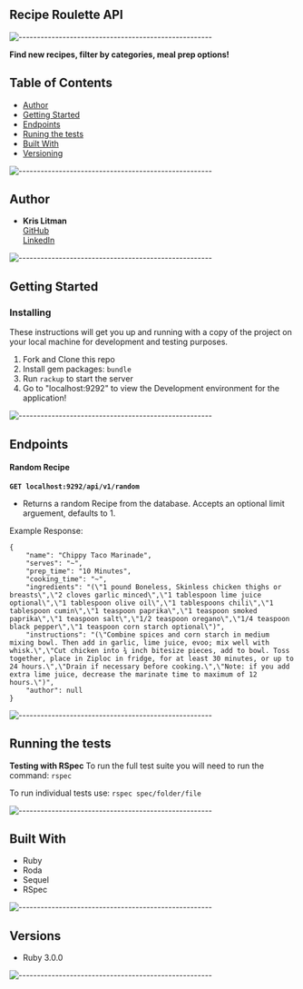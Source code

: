 ## Recipe Roulette API

![-----------------------------------------------------](https://raw.githubusercontent.com/andreasbm/readme/master/assets/lines/cloudy.png)

**Find new recipes, filter by categories, meal prep options!**

## Table of Contents

  - [Author](#author)
  - [Getting Started](#getting-started)
  - [Endpoints](#endpoints)
  - [Runing the tests](#running-the-tests)
  - [Built With](#built-with)
  - [Versioning](#versions)

![-----------------------------------------------------](https://raw.githubusercontent.com/andreasbm/readme/master/assets/lines/cloudy.png)

## Author

  - **Kris Litman**<br>
    [GitHub](https://github.com/krislitman)<br>
    [LinkedIn](https://www.linkedin.com/in/kris-litman/)

![-----------------------------------------------------](https://raw.githubusercontent.com/andreasbm/readme/master/assets/lines/cloudy.png)

## Getting Started

### Installing

These instructions will get you up and running with a copy of the project on
your local machine for development and testing purposes.

1. Fork and Clone this repo
2. Install gem packages: `bundle`
3. Run `rackup` to start the server
4. Go to "localhost:9292" to view the Development environment for the application!

![-----------------------------------------------------](https://raw.githubusercontent.com/andreasbm/readme/master/assets/lines/cloudy.png)

## Endpoints

#### Random Recipe
**`GET localhost:9292/api/v1/random`**
<ul><li>Returns a random Recipe from the database. Accepts an optional limit arguement, defaults to 1.</li></ul>

Example Response:
```
{
    "name": "Chippy Taco Marinade",
    "serves": "~",
    "prep_time": "10 Minutes",
    "cooking_time": "~",
    "ingredients": "(\"1 pound Boneless, Skinless chicken thighs or breasts\",\"2 cloves garlic minced\",\"1 tablespoon lime juice optional\",\"1 tablespoon olive oil\",\"1 tablespoons chili\",\"1 tablespoon cumin\",\"1 teaspoon paprika\",\"1 teaspoon smoked paprika\",\"1 teaspoon salt\",\"1/2 teaspoon oregano\",\"1/4 teaspoon black pepper\",\"1 teaspoon corn starch optional\")",
    "instructions": "(\"Combine spices and corn starch in medium mixing bowl. Then add in garlic, lime juice, evoo; mix well with whisk.\",\"Cut chicken into ¾ inch bitesize pieces, add to bowl. Toss together, place in Ziploc in fridge, for at least 30 minutes, or up to 24 hours.\",\"Drain if necessary before cooking.\",\"Note: if you add extra lime juice, decrease the marinate time to maximum of 12 hours.\")",
    "author": null
}
```


![-----------------------------------------------------](https://raw.githubusercontent.com/andreasbm/readme/master/assets/lines/cloudy.png)

## Running the tests

**Testing with RSpec**
To run the full test suite you will need to run the command:
`rspec`

To run individual tests use:
`rspec spec/folder/file`

![-----------------------------------------------------](https://raw.githubusercontent.com/andreasbm/readme/master/assets/lines/cloudy.png)

## Built With

- Ruby
- Roda
- Sequel
- RSpec

![-----------------------------------------------------](https://raw.githubusercontent.com/andreasbm/readme/master/assets/lines/cloudy.png)

## Versions

- Ruby 3.0.0

![-----------------------------------------------------](https://raw.githubusercontent.com/andreasbm/readme/master/assets/lines/cloudy.png)
